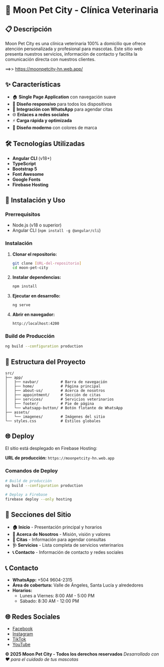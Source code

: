 # 🐾 Moon Pet City - Clínica Veterinaria

## 📋 Descripción

Moon Pet City es una clínica veterinaria 100% a domicilio que ofrece atención personalizada y profesional para mascotas. 
Este sitio web presenta nuestros servicios, información de contacto y facilita la comunicación directa con nuestros clientes.

==>> https://moonpetcity-hn.web.app/

## ✨ Características

- 🏠 **Single Page Application** con navegación suave
- 📱 **Diseño responsivo** para todos los dispositivos
- 💬 **Integración con WhatsApp** para agendar citas
- 🌐 **Enlaces a redes sociales**
- ⚡ **Carga rápida y optimizada**
- 🎨 **Diseño moderno** con colores de marca

## 🛠️ Tecnologías Utilizadas

- **Angular CLI** (v18+)
- **TypeScript**
- **Bootstrap 5**
- **Font Awesome**
- **Google Fonts**
- **Firebase Hosting**

## 🚀 Instalación y Uso

### Prerrequisitos
- Node.js (v18 o superior)
- Angular CLI (`npm install -g @angular/cli`)

### Instalación

1. **Clonar el repositorio:**
   ```bash
   git clone [URL-del-repositorio]
   cd moon-pet-city
   ```

2. **Instalar dependencias:**
   ```bash
   npm install
   ```

3. **Ejecutar en desarrollo:**
   ```bash
   ng serve
   ```

4. **Abrir en navegador:**
   ```
   http://localhost:4200
   ```

### Build de Producción

```bash
ng build --configuration production
```

## 📁 Estructura del Proyecto

```
src/
├── app/
│   ├── navbar/          # Barra de navegación
│   ├── home/            # Página principal
│   ├── about-us/        # Acerca de nosotros
│   ├── appointment/     # Sección de citas
│   ├── services/        # Servicios veterinarios
│   ├── footer/          # Pie de página
│   └── whatsapp-button/ # Botón flotante de WhatsApp
├── assets/
│   └── imagenes/        # Imágenes del sitio
└── styles.css           # Estilos globales
```

## 🌐 Deploy

El sitio está desplegado en Firebase Hosting:

**URL de producción:** `https://moonpetcity-hn.web.app`

### Comandos de Deploy

```bash
# Build de producción
ng build --configuration production

# Deploy a Firebase
firebase deploy --only hosting
```

## 📱 Secciones del Sitio

- **🏠 Inicio** - Presentación principal y horarios
- **👥 Acerca de Nosotros** - Misión, visión y valores
- **📅 Citas** - Información para agendar consultas
- **🩺 Servicios** - Lista completa de servicios veterinarios
- **📞 Contacto** - Información de contacto y redes sociales

## 📞 Contacto

- **WhatsApp:** +504 9604-2315
- **Área de cobertura:** Valle de Ángeles, Santa Lucía y alrededores
- **Horarios:** 
  - Lunes a Viernes: 8:00 AM - 5:00 PM
  - Sábado: 8:30 AM - 12:00 PM

## 🌐 Redes Sociales

- [Facebook](https://www.facebook.com/share/1CbJ499NYY/)
- [Instagram](https://www.instagram.com/celeste.tuvet)
- [TikTok](https://www.tiktok.com/@celeste.tuvet)
- [YouTube](https://www.youtube.com/channel/UCMUXyEoMaC5ZlxEVVgI2Vkw)

**© 2025 Moon Pet City - Todos los derechos reservados**
*Desarrollado con ❤️ para el cuidado de tus mascotas*
